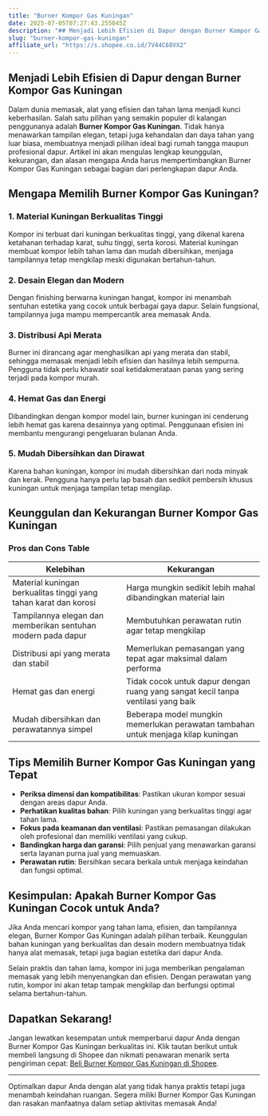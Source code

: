 ```yaml
---
title: "Burner Kompor Gas Kuningan"
date: 2025-07-05T07:27:43.255045Z
description: "## Menjadi Lebih Efisien di Dapur dengan Burner Kompor Gas Kuningan..."
slug: "burner-kompor-gas-kuningan"
affiliate_url: "https://s.shopee.co.id/7V44C68VX2"
---
```

## Menjadi Lebih Efisien di Dapur dengan Burner Kompor Gas Kuningan

Dalam dunia memasak, alat yang efisien dan tahan lama menjadi kunci keberhasilan. Salah satu pilihan yang semakin populer di kalangan penggunanya adalah **Burner Kompor Gas Kuningan**. Tidak hanya menawarkan tampilan elegan, tetapi juga kehandalan dan daya tahan yang luar biasa, membuatnya menjadi pilihan ideal bagi rumah tangga maupun profesional dapur. Artikel ini akan mengulas lengkap keunggulan, kekurangan, dan alasan mengapa Anda harus mempertimbangkan Burner Kompor Gas Kuningan sebagai bagian dari perlengkapan dapur Anda.

## Mengapa Memilih Burner Kompor Gas Kuningan?

### 1. Material Kuningan Berkualitas Tinggi

Kompor ini terbuat dari kuningan berkualitas tinggi, yang dikenal karena ketahanan terhadap karat, suhu tinggi, serta korosi. Material kuningan membuat kompor lebih tahan lama dan mudah dibersihkan, menjaga tampilannya tetap mengkilap meski digunakan bertahun-tahun.

### 2. Desain Elegan dan Modern

Dengan finishing berwarna kuningan hangat, kompor ini menambah sentuhan estetika yang cocok untuk berbagai gaya dapur. Selain fungsional, tampilannya juga mampu mempercantik area memasak Anda.

### 3. Distribusi Api Merata

Burner ini dirancang agar menghasilkan api yang merata dan stabil, sehingga memasak menjadi lebih efisien dan hasilnya lebih sempurna. Pengguna tidak perlu khawatir soal ketidakmerataan panas yang sering terjadi pada kompor murah.

### 4. Hemat Gas dan Energi

Dibandingkan dengan kompor model lain, burner kuningan ini cenderung lebih hemat gas karena desainnya yang optimal. Penggunaan efisien ini membantu mengurangi pengeluaran bulanan Anda.

### 5. Mudah Dibersihkan dan Dirawat

Karena bahan kuningan, kompor ini mudah dibersihkan dari noda minyak dan kerak. Pengguna hanya perlu lap basah dan sedikit pembersih khusus kuningan untuk menjaga tampilan tetap mengilap.

## Keunggulan dan Kekurangan Burner Kompor Gas Kuningan

### Pros dan Cons Table

| Kelebihan | Kekurangan |
|--------------|--------------|
| Material kuningan berkualitas tinggi yang tahan karat dan korosi | Harga mungkin sedikit lebih mahal dibandingkan material lain |
| Tampilannya elegan dan memberikan sentuhan modern pada dapur | Membutuhkan perawatan rutin agar tetap mengkilap |
| Distribusi api yang merata dan stabil | Memerlukan pemasangan yang tepat agar maksimal dalam performa |
| Hemat gas dan energi | Tidak cocok untuk dapur dengan ruang yang sangat kecil tanpa ventilasi yang baik |
| Mudah dibersihkan dan perawatannya simpel | Beberapa model mungkin memerlukan perawatan tambahan untuk menjaga kilap kuningan |

## Tips Memilih Burner Kompor Gas Kuningan yang Tepat

- **Periksa dimensi dan kompatibilitas**: Pastikan ukuran kompor sesuai dengan areas dapur Anda.
- **Perhatikan kualitas bahan**: Pilih kuningan yang berkualitas tinggi agar tahan lama.
- **Fokus pada keamanan dan ventilasi**: Pastikan pemasangan dilakukan oleh profesional dan memiliki ventilasi yang cukup.
- **Bandingkan harga dan garansi**: Pilih penjual yang menawarkan garansi serta layanan purna jual yang memuaskan.
- **Perawatan rutin**: Bersihkan secara berkala untuk menjaga keindahan dan fungsi optimal.

## Kesimpulan: Apakah Burner Kompor Gas Kuningan Cocok untuk Anda?

Jika Anda mencari kompor yang tahan lama, efisien, dan tampilannya elegan, Burner Kompor Gas Kuningan adalah pilihan terbaik. Keunggulan bahan kuningan yang berkualitas dan desain modern membuatnya tidak hanya alat memasak, tetapi juga bagian estetika dari dapur Anda.

Selain praktis dan tahan lama, kompor ini juga memberikan pengalaman memasak yang lebih menyenangkan dan efisien. Dengan perawatan yang rutin, kompor ini akan tetap tampak mengkilap dan berfungsi optimal selama bertahun-tahun.

## Dapatkan Sekarang!  

Jangan lewatkan kesempatan untuk memperbarui dapur Anda dengan Burner Kompor Gas Kuningan berkualitas ini. Klik tautan berikut untuk membeli langsung di Shopee dan nikmati penawaran menarik serta pengiriman cepat: [Beli Burner Kompor Gas Kuningan di Shopee](https://s.shopee.co.id/7V44C68VX2).

---

Optimalkan dapur Anda dengan alat yang tidak hanya praktis tetapi juga menambah keindahan ruangan. Segera miliki Burner Kompor Gas Kuningan dan rasakan manfaatnya dalam setiap aktivitas memasak Anda!